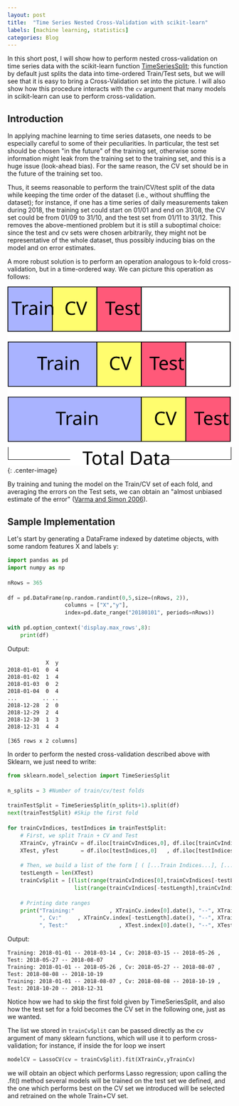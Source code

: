 ```yaml
---
layout: post
title:  "Time Series Nested Cross-Validation with scikit-learn"
labels: [machine learning, statistics]
categories: Blog
---
```


In this short post, I will show how to perform nested cross-validation on time series data with the scikit-learn 
function [TimeSeriesSplit](https://scikit-learn.org/stable/modules/generated/sklearn.model_selection.TimeSeriesSplit.html);
this function by default just splits the data into time-ordered Train/Test sets, but we will see that it is easy to bring a Cross-Validation set into the picture. I will also show how this procedure interacts with the `cv` argument that many models in scikit-learn can use to perform cross-validation. 

## Introduction

In applying machine learning to time series datasets, one needs to be especially careful to some of their peculiarities. In particular, the test set should be chosen "in the future" of the training set, otherwise some information might leak from the training set to the training set, and this is a huge issue (look-ahead bias). For the same reason, the CV set should be in the future of the training set too.

Thus, it seems reasonable to perform the train/CV/test split of the data while keeping the time order of the dataset (i.e., without shuffling the dataset); for instance, if one has a time series of daily measurements taken during 2018, the training set could start on 01/01 and end on 31/08, the CV set could be from 01/09 to 31/10, and the test set from 01/11 to 31/12.
This removes the above-mentioned problem but it is still a suboptimal choice: since the test and cv sets were chosen arbitrarily, they might not be representative of the whole dataset, thus possibly inducing bias on the model and on error estimates. 

A more robust solution is to perform an operation analogous to k-fold cross-validation, but in a time-ordered way. We can picture this operation as follows:

![Train/CV/Test](/assets/pics/nestedcv/traincv.svg){: .center-image}

By training and tuning the model on the Train/CV set of each fold, and averaging the errors on the Test sets, we can obtain an "almost unbiased estimate of the error" ([Varma and Simon 2006](https://www.ncbi.nlm.nih.gov/pmc/articles/PMC1397873/)).

## Sample Implementation

Let's start by generating a DataFrame indexed by datetime objects, with some random features X and labels y:


```python
import pandas as pd
import numpy as np

nRows = 365

df = pd.DataFrame(np.random.randint(0,5,size=(nRows, 2)), 
                  columns = ["X","y"], 
                  index=pd.date_range("20180101", periods=nRows))

with pd.option_context('display.max_rows',8):
    print(df)
```

Output:

                X  y
    2018-01-01  0  4
    2018-01-02  1  4
    2018-01-03  0  2
    2018-01-04  0  4
    ...        .. ..
    2018-12-28  2  0
    2018-12-29  2  4
    2018-12-30  1  3
    2018-12-31  4  4
    
    [365 rows x 2 columns]
    

In order to perform the nested cross-validation described above with Sklearn, we just need to write:


```python
from sklearn.model_selection import TimeSeriesSplit

n_splits = 3 #Number of train/cv/test folds

trainTestSplit = TimeSeriesSplit(n_splits+1).split(df)
next(trainTestSplit) #Skip the first fold

for trainCvIndices, testIndices in trainTestSplit:
    # First, we split Train + CV and Test
    XTrainCv, yTrainCv = df.iloc[trainCvIndices,0], df.iloc[trainCvIndices,1]
    XTest, yTest       = df.iloc[testIndices,0]   , df.iloc[testIndices,1]
    
    # Then, we build a list of the form [ ( [...Train Indices...], [...CV Indices...]  )]
    testLength = len(XTest)
    trainCvSplit = [(list(range(trainCvIndices[0],trainCvIndices[-testLength])),
                     list(range(trainCvIndices[-testLength],trainCvIndices[-1]+1)))]
    
    # Printing date ranges
    print("Training:"           , XTrainCv.index[0].date(), "--", XTrainCv.index[-testLength-1].date(),
          ", Cv:"     , XTrainCv.index[-testLength].date(), "--", XTrainCv.index[-1].date(),
          ", Test:"                , XTest.index[0].date(), "--", XTest.index[-1].date())
```

Output:

    Training: 2018-01-01 -- 2018-03-14 , Cv: 2018-03-15 -- 2018-05-26 , Test: 2018-05-27 -- 2018-08-07
    Training: 2018-01-01 -- 2018-05-26 , Cv: 2018-05-27 -- 2018-08-07 , Test: 2018-08-08 -- 2018-10-19
    Training: 2018-01-01 -- 2018-08-07 , Cv: 2018-08-08 -- 2018-10-19 , Test: 2018-10-20 -- 2018-12-31
    

Notice how we had to skip the first fold given by TimeSeriesSplit, and also how the test set for a fold becomes the CV set in the following one, just as we wanted.


The list we stored in `trainCvSplit` can be passed directly as the cv argument of many sklearn functions, which will use it to perform cross-validation; for instance, if inside the for loop we insert


```python
modelCV = LassoCV(cv = trainCvSplit).fit(XTrainCv,yTrainCv)
```

we will obtain an object which performs Lasso regression; upon calling the .fit() method several models will be trained on the test set we defined, and the one which performs best on the CV set we introduced will be selected and retrained on the whole Train+CV set.
